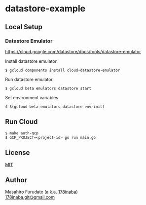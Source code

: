 # datastore-example

## Local Setup

### Datastore Emulator

https://cloud.google.com/datastore/docs/tools/datastore-emulator

Install datastore emulator.

```console
$ gcloud components install cloud-datastore-emulator
```

Run datastore emulator.

```console
$ gcloud beta emulators datastore start
```

Set environment variables.

```console
$ $(gcloud beta emulators datastore env-init)
```

## Run Cloud

```console
$ make auth-gcp
$ GCP_PROJECT=<project-id> go run main.go
```

## License

[MIT](LICENSE)

## Author

Masahiro Furudate (a.k.a. [178inaba](https://github.com/178inaba))  
<178inaba.git@gmail.com>
